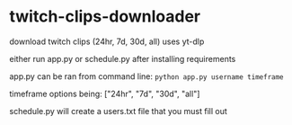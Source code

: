 # twitch-clips-downloader
download twitch clips (24hr, 7d, 30d, all) uses yt-dlp

either run app.py or schedule.py after installing requirements

app.py can be ran from command line:
`python app.py username timeframe`

timeframe options being: ["24hr", "7d", "30d", "all"]

schedule.py will create a users.txt file that you must fill out
